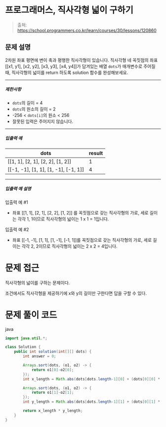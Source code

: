 # 프로그래머스, 직사각형 넓이 구하기

> 출처: https://school.programmers.co.kr/learn/courses/30/lessons/120860

## 문제 설명

2차원 좌표 평면에 변이 축과 평행한 직사각형이 있습니다. 직사각형 네 꼭짓점의 좌표 \[\[x1, y1\], \[x2, y2\], \[x3, y3\], \[x4, y4\]\]가 담겨있는 배열 `dots`가 매개변수로 주어질 때, 직사각형의 넓이를 return 하도록 solution 함수를 완성해보세요.

---

##### 제한사항

-   `dots`의 길이 = 4
-   `dots`의 원소의 길이 = 2
-   -256 < `dots[i]`의 원소 < 256
-   잘못된 입력은 주어지지 않습니다.

---

##### 입출력 예

| dots                                           | result |
| ---------------------------------------------- | ------ |
| \[\[1, 1\], \[2, 1\], \[2, 2\], \[1, 2\]\]     | 1      |
| \[\[-1, -1\], \[1, 1\], \[1, -1\], \[-1, 1\]\] | 4      |

---

##### 입출력 예 설명

입출력 예 #1

-   좌표 \[\[1, 1\], \[2, 1\], \[2, 2\], \[1, 2\]\] 를 꼭짓점으로 갖는 직사각형의 가로, 세로 길이는 각각 1, 1이므로 직사각형의 넓이는 1 x 1 = 1입니다.

입출력 예 #2

-   좌표 \[\[-1, -1\], \[1, 1\], \[1, -1\], \[-1, 1\]\]를 꼭짓점으로 갖는 직사각형의 가로, 세로 길이는 각각 2, 2이므로 직사각형의 넓이는 2 x 2 = 4입니다.

# 문제 접근

직사각형의 넓이를 구하는 문제이다.

조건에서도 직사각형을 제공하기에 x와 y의 길이만 구한다면 답을 구할 수 있다.

# 문제 풀이 코드

java

```java
import java.util.*;

class Solution {
    public int solution(int[][] dots) {
        int answer = 0;

        Arrays.sort(dots, (o1, o2) -> {
            return o1[0]-o2[0];
        });
        int x_length = Math.abs(dots[dots.length-1][0] + (dots[0][0] * -1));

        Arrays.sort(dots, (o1, o2) -> {
            return o1[1]-o2[1];
        });
        int y_length = Math.abs(dots[dots.length-1][1] + (dots[0][1] * -1));

        return x_length * y_length;
    }
}
```
